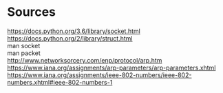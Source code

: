 # Sources
https://docs.python.org/3.6/library/socket.html  
https://docs.python.org/2/library/struct.html  
man socket  
man packet  
http://www.networksorcery.com/enp/protocol/arp.htm  
https://www.iana.org/assignments/arp-parameters/arp-parameters.xhtml  
https://www.iana.org/assignments/ieee-802-numbers/ieee-802-numbers.xhtml#ieee-802-numbers-1  

